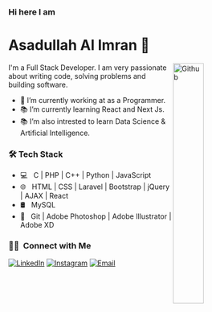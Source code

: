 <h3>Hi here I am </h3>
<h1>Asadullah Al Imran 👋</h1> 
<img width="35%" align="right" alt="Github" src="https://user-images.githubusercontent.com/48678280/88862734-4903af80-d201-11ea-968b-9c939d88a37c.gif" />

I'm a Full Stack Developer. I am very passionate about writing code, solving problems and building software.

- 🔭 I’m currently working at <a href="https://jolshiri.army.mil.bd"></a> as a Programmer.
- 📚 I’m currently learning React and Next Js.
- 📚 I’m also intrested to learn Data Science & Artificial Intelligence.


<h3>🛠 Tech Stack</h3>

- 💻 &nbsp; C | PHP | C++ | Python | JavaScript
- 🌐 &nbsp; HTML | CSS | Laravel | Bootstrap | jQuery | AJAX | React
- 🛢 &nbsp; MySQL
- 🔧 &nbsp; Git | Adobe Photoshop | Adobe Illustrator | Adobe XD
<h3> 🤝🏻 &nbsp;Connect with Me </h3>

<p align="center">

<a href="https://www.linkedin.com/in/asadullah-al-imran00/"><img alt="LinkedIn" src="https://img.shields.io/badge/LinkedIn-Asadullah%20Al%20Imran-blue?style=flat-square&logo=linkedin"></a>
<a href="https://www.instagram.com/_imran_aai_/"><img alt="Instagram" src="https://img.shields.io/badge/Instagram-_imran_aai_-blue?style=flat-square&logo=instagram"></a>
<a href="mailto:al.asadullah.imran@gmail.com"><img alt="Email" src="https://img.shields.io/badge/Email-al.asadullah.imran-blue?style=flat-square&logo=gmail"></a>
</p>


